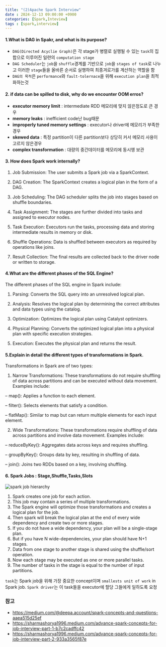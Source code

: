 ```yaml
---
title: "(2)Apache Spark Interview"
date : 2024-12-13 09:00:00 +0900
categories: [Spark,Inteview]
tags : [spark,interview]
---
```



#### **1.What is DAG in Spakr, and what is its purpose?**

- `DAG(Directed Acyclie Graph)`은 각 stage가 병렬로 실행될 수 있는 `task`의 집합으로 이루어진 일련의 `computation stage`
- `DAG Scheduler`는 `job`을 `shuffle`경계를 기반으로 `job`을 `stages of task`로 나누고 이러한 `stage`들을 올바른 순서로 실행하여 최종겨로가를 계산하는 역할을 함
- `DAG의 목적`은 `performance`와 `fault-tolernace`을 위해 `execution plan`을 최적화하는것

#### **2. if data can be spilled to disk, why do we encounter OOM erros?**

- **executor memory limit** : intermediate RDD 메모리에 맞지 않은정도로 큰 경우
- **memory leaks** : inefficient code난 bug때문
- **improperly tuned memory settings** : executor나 driver에 메모리가 부족한 경우
- **skewed data** : 특정 partition이 다른 partition보다 상당히 커서 메모리 사용이 고르지 않은경우
- **complex transformation** : 대량의 중간데이터를 메모리에 동시엥 보관
  
#### **3. How does Spark work internally?**

1. Job Submission: The user submits a Spark job via a SparkContext.

2. DAG Creation: The SparkContext creates a logical plan in the form of a DAG.

3. Job Scheduling: The DAG scheduler splits the job into stages based on shuffle boundaries.

4. Task Assignment: The stages are further divided into tasks and assigned to executor nodes.

5. Task Execution: Executors run the tasks, processing data and storing intermediate results in memory or disk.

6. Shuffle Operations: Data is shuffled between executors as required by operations like joins.

7. Result Collection: The final results are collected back to the driver node or written to storage.

#### **4.What are the different phases of the SQL Engine?**

The different phases of the SQL engine in Spark include:

1. Parsing: Converts the SQL query into an unresolved logical plan.

2. Analysis: Resolves the logical plan by determining the correct attributes and data types using the catalog.

3. Optimization: Optimizes the logical plan using Catalyst optimizers.

4. Physical Planning: Converts the optimized logical plan into a physical plan with specific execution strategies.

5. Execution: Executes the physical plan and returns the result.

#### **5.Explain in detail the different types of transformations in Spark.**

Transformations in Spark are of two types:

1. Narrow Transformations: These transformations do not require shuffling of data across partitions and can be executed without data movement. Examples include:

– map(): Applies a function to each element.

– filter(): Selects elements that satisfy a condition.

– flatMap(): Similar to map but can return multiple elements for each input element.

2. Wide Transformations: These transformations require shuffling of data across partitions and involve data movement. Examples include:

– reduceByKey(): Aggregates data across keys and requires shuffling.

– groupByKey(): Groups data by key, resulting in shuffling of data.

– join(): Joins two RDDs based on a key, involving shuffling.

#### **6. Spark Jobs : Stage,Shuffle,Tasks,Slots**

![spark job hierarchy](https://miro.medium.com/v2/resize:fit:720/format:webp/0*JaX2_qvxgwWFE64I.png)

1. Spark creates one job for each action.
2. This job may contain a series of multiple transformations.
3. The Spark engine will optimize those transformations and creates a logical plan for the job.
4. Then spark will break the logical plan at the end of every wide dependency and create two or more stages.
5. If you do not have a wide dependency, your plan will be a single-stage plan.
6. But if you have N wide-dependencies, your plan should have N+1 stages.
7. Data from one stage to another stage is shared using the shuffle/sort operation.
8. Now each stage may be executed as one or more parallel tasks.
9. The number of tasks in the stage is equal to the number of input partitions.

`task`는 Spark job을 위해 가장 중요한 concept이며 `smallests unit of work` in Spark job. `Spark driver`는 이 task들을 executor에 할당 그들에게 일하도록 요청

### **참고**

- <https://medium.com/@deepa.account/spark-concepts-and-questions-aaea515d25ef>
- <https://sharmashorya1996.medium.com/advance-spark-concepts-for-job-interview-part-1-b7c2cadffc42>
- <https://sharmashorya1996.medium.com/advance-spark-concepts-for-job-interview-part-2-933a3565f87e>
